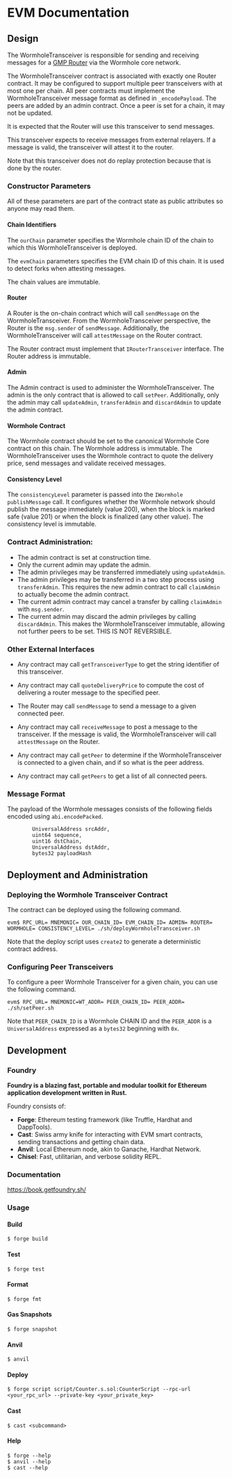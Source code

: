 # EVM Documentation

## Design

The WormholeTransceiver is responsible for sending and receiving messages for a [GMP Router](https://github.com/wormholelabs-xyz/example-gmp-router/blob/main/README.md) via the Wormhole core network.

The WormholeTransceiver contract is associated with exactly one Router contract. It may be configured to support multiple peer transceivers with at most one per chain. All peer contracts must implement the WormholeTransceiver message format as defined in `_encodePayload`. The peers are added by an admin contract. Once a peer is set for a chain, it may not be updated.

It is expected that the Router will use this transceiver to send messages.

This transceiver expects to receive messages from external relayers. If a message is valid, the transceiver will attest it to the router.

Note that this transceiver does not do replay protection because that is done by the router.

### Constructor Parameters

All of these parameters are part of the contract state as public attributes so anyone may read them.

#### Chain Identifiers

The `ourChain` parameter specifies the Wormhole chain ID of the chain to which this WormholeTransceiver is deployed.

The `evmChain` parameters specifies the EVM chain ID of this chain. It is used to detect forks when attesting messages.

The chain values are immutable.

#### Router

A Router is the on-chain contract which will call `sendMessage` on the WormholeTransceiver. From the WormholeTransceiver perspective, the Router is the `msg.sender` of `sendMessage`. Additionally, the WormholeTransceiver will call `attestMessage` on the Router contract.

The Router contract must implement that `IRouterTransceiver` interface. The Router address is immutable.

#### Admin

The Admin contract is used to administer the WormholeTransceiver. The admin is the only contract that is allowed to call `setPeer`. Additionally, only the admin may call `updateAdmin`, `transferAdmin` and `discardAdmin` to update the admin contract.

#### Wormhole Contract

The Wormhole contract should be set to the canonical Wormhole Core contract on this chain. The Wormhole address is immutable. The WormholeTransceiver uses the Wormhole contract to quote the delivery price, send messages and validate received messages.

#### Consistency Level

The `consistencyLevel` parameter is passed into the `IWormhole` `publishMessage` call. It configures whether the Wormhole network should publish the message immediately (value 200), when the block is marked safe (value 201) or when the block is finalized (any other value). The consistency level is immutable.

### Contract Administration:

- The admin contract is set at construction time.
- Only the current admin may update the admin.
- The admin privileges may be transferred immediately using `updateAdmin`.
- The admin privileges may be transferred in a two step process using `transferAdmin`. This requires the new admin contract to call `claimAdmin` to actually become the admin contract.
- The current admin contract may cancel a transfer by calling `claimAdmin` with `msg.sender`.
- The current admin may discard the admin privileges by calling `discardAdmin`. This makes the WormholeTransceiver immutable, allowing not further peers to be set. THIS IS NOT REVERSIBLE.

### Other External Interfaces

- Any contract may call `getTransceiverType` to get the string identifier of this transceiver.
- Any contract may call `quoteDeliveryPrice` to compute the cost of delivering a router message to the specified peer.
- The Router may call `sendMessage` to send a message to a given connected peer.
- Any contract may call `receiveMessage` to post a message to the transceiver. If the message is valid, the WormholeTransceiver will call `attestMessage` on the Router.

- Any contract may call `getPeer` to determine if the WormholeTransceiver is connected to a given chain, and if so what is the peer address.
- Any contract may call `getPeers` to get a list of all connected peers.

### Message Format

The payload of the Wormhole messages consists of the following fields encoded using `abi.encodePacked`.

```code
		UniversalAddress srcAddr,
		uint64 sequence,
		uint16 dstChain,
		UniversalAddress dstAddr,
		bytes32 payloadHash
```

## Deployment and Administration

### Deploying the Wormhole Transceiver Contract

The contract can be deployed using the following command.

```shell
evm$ RPC_URL= MNEMONIC= OUR_CHAIN_ID= EVM_CHAIN_ID= ADMIN= ROUTER= WORMHOLE= CONSISTENCY_LEVEL= ./sh/deployWormholeTransceiver.sh
```

Note that the deploy script uses `create2` to generate a deterministic contract address.

### Configuring Peer Transceivers

To configure a peer Wormhole Transceiver for a given chain, you can use the following command.

```shell
evm$ RPC_URL= MNEMONIC=WT_ADDR= PEER_CHAIN_ID= PEER_ADDR= ./sh/setPeer.sh
```

Note that `PEER_CHAIN_ID` is a Wormhole CHAIN ID and the `PEER_ADDR` is a `UniversalAddress` expressed as a `bytes32` beginning with `0x`.

## Development

### Foundry

**Foundry is a blazing fast, portable and modular toolkit for Ethereum application development written in Rust.**

Foundry consists of:

- **Forge**: Ethereum testing framework (like Truffle, Hardhat and DappTools).
- **Cast**: Swiss army knife for interacting with EVM smart contracts, sending transactions and getting chain data.
- **Anvil**: Local Ethereum node, akin to Ganache, Hardhat Network.
- **Chisel**: Fast, utilitarian, and verbose solidity REPL.

### Documentation

https://book.getfoundry.sh/

### Usage

#### Build

```shell
$ forge build
```

#### Test

```shell
$ forge test
```

#### Format

```shell
$ forge fmt
```

#### Gas Snapshots

```shell
$ forge snapshot
```

#### Anvil

```shell
$ anvil
```

#### Deploy

```shell
$ forge script script/Counter.s.sol:CounterScript --rpc-url <your_rpc_url> --private-key <your_private_key>
```

#### Cast

```shell
$ cast <subcommand>
```

#### Help

```shell
$ forge --help
$ anvil --help
$ cast --help
```
